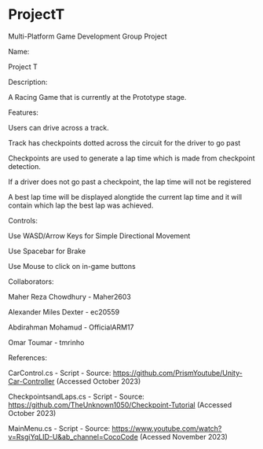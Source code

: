 # ProjectT
Multi-Platform Game Development Group Project

Name:

Project T


Description:

A Racing Game that is currently at the Prototype stage.


Features:

Users can drive across a track.

Track has checkpoints dotted across the circuit for the driver to go past

Checkpoints are used to generate a lap time which is made from checkpoint detection.

If a driver does not go past a checkpoint, the lap time will not be registered

A best lap time will be displayed alongtide the current lap time and it will contain which lap the best lap was achieved.


Controls:

Use WASD/Arrow Keys for Simple Directional Movement

Use Spacebar for Brake

Use Mouse to click on in-game buttons


Collaborators:

Maher Reza Chowdhury - Maher2603

Alexander Miles Dexter - ec20559

Abdirahman Mohamud - OfficialARM17 

Omar Toumar - tmrinho


References:

CarControl.cs - Script - Source: https://github.com/PrismYoutube/Unity-Car-Controller (Accessed October 2023)

CheckpointsandLaps.cs - Script - Source: https://github.com/TheUnknown1050/Checkpoint-Tutorial (Accessed October 2023)

MainMenu.cs - Script - Source: https://www.youtube.com/watch?v=RsgiYqLID-U&ab_channel=CocoCode (Acessed November 2023)